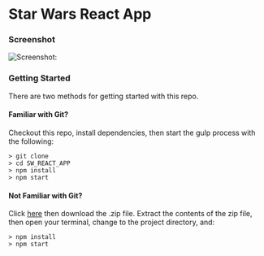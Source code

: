 # Star Wars React App

### Screenshot

![Screenshot:](https://res.cloudinary.com/dnbyfobad/image/upload/v1497872943/Screen_Shot_2017-06-19_at_13.47.48_uslqha.png)

### Getting Started

There are two methods for getting started with this repo.

#### Familiar with Git?
Checkout this repo, install dependencies, then start the gulp process with the following:

```
> git clone
> cd SW_REACT_APP
> npm install
> npm start
```

#### Not Familiar with Git?
Click [here](https://github.com/Awadje/SW_REACT_APP/archive/master.zip) then download the .zip file.  Extract the contents of the zip file, then open your terminal, change to the project directory, and:

```
> npm install
> npm start
```
